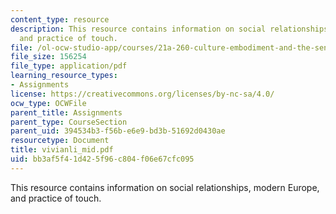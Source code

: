 ```yaml
---
content_type: resource
description: This resource contains information on social relationships, modern Europe,
  and practice of touch.
file: /ol-ocw-studio-app/courses/21a-260-culture-embodiment-and-the-senses-fall-2005/bb3af5f41d425f96c804f06e67cfc095_vivianli_mid.pdf
file_size: 156254
file_type: application/pdf
learning_resource_types:
- Assignments
license: https://creativecommons.org/licenses/by-nc-sa/4.0/
ocw_type: OCWFile
parent_title: Assignments
parent_type: CourseSection
parent_uid: 394534b3-f56b-e6e9-bd3b-51692d0430ae
resourcetype: Document
title: vivianli_mid.pdf
uid: bb3af5f4-1d42-5f96-c804-f06e67cfc095
---
```

This resource contains information on social relationships, modern Europe, and practice of touch.